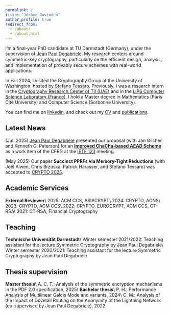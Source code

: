 ```yaml
---
permalink: /
title: "Jérôme Govinden"
author_profile: true
redirect_from: 
  - /about/
  - /about.html
---
```


I’m a final‑year PhD candidate at TU Darmstadt (Germany), under the supervision of [Jean Paul Degabriele](https://degabriele.info). My research centers around symmetric-key cryptography, particularly on the eﬃcient design, analysis, and implementation of provably secure schemes with real-world applications. 

In Fall 2024, I visited the Cryptography Group at the University of Washington, hosted by [Stefano Tessaro](https://homes.cs.washington.edu/~tessaro/). Previously, I was a research intern in the [Cryptography Research Center of TII (UAE)](https://www.tii.ae/cryptography) and in the [LIP6 Computer Science Laboratory (France)](https://www.lip6.fr). I hold a Master degree in Mathematics (Paris Cité University) and Computer Science (Sorbonne University).

You can find me on [linkedin](https://www.linkedin.com/in/jeromegovinden), and check out my [CV](/files/2025-05_Govinden_Jerome_CV.pdf) and [publications](/publications).


Latest News
------
(Jul. 2025) [Jean Paul Degabriele](https://degabriele.info) presented our proposal (with Jan Gilcher and Kenneth G. Paterson) for an [**Improved ChaCha-based AEAD Scheme**](https://datatracker.ietf.org/meeting/123/materials/slides-123-cfrg-improved-chacha-based-aead-scheme-00) as a work item of the CFRG at the [IETF 123](https://www.ietf.org/meeting/123/) meeting.

(May 2025) Our paper **Succinct PPRFs via Memory-Tight Reductions** (with Joël Alwen, Chris Brzuska, Patrick Harasser, and Stefano Tessaro) was accepted to [CRYPTO 2025](https://crypto.iacr.org/2025/).


Academic Services
------
**External Reviewer**\\
2025: ACM CCS, ASIACRYPT\\
2024: CRYPTO, ACNS\\
2023: CRYPTO, ACM CCS\\
2022: CRYPTO, EUROCRYPT, ACM CCS, CT-RSA\\
2021: CT-RSA, Financial Cryptography


Teaching
------
**Technische Universität Darmstadt**\\
Winter semester 2021/2022: Teaching assistant for the lecture Symmetric Cryptography by Jean Paul Degabriele\\
Winter semester 2020/2021: Teaching assistant for the lecture Symmetric Cryptography by Jean Paul Degabriele


Thesis supervision
------
**Master thesis**\\
A. C. T.: Analysis of the symmetric encryption mechanisms in the PDF 2.0 specification, 2025\\
**Bachelor thesis**\\
P. H.: Performance Analysis of Multilinear Galois Mode and variants, 2024\\
C. M.: Analysis of the Impact of Dovetail Routing on the Anonymity of the Lightning Network (co-supervised by Jean Paul Degabriele), 2022
